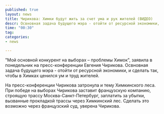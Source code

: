 ```yaml
---
published: true
layout: news
title: Чирикова: Химки будут жить за счет ума и рук жителей (ВИДЕО)
descr: Освновная задача будущего мэра - отойти от ресурсной экономики, и сделать так, чтобы в Химках ценился ум и труд жителей.
time: "00:30"
tag:
categories:
- news

---
```


"Мой основной конкурент на выборах – проблемы Химок", заявила в понедельник на пресс-конференции Евгения Чирикова. Освновная задача будущего мэра - отойти от ресурсной экономики, и сделать так, чтобы в Химках ценился ум и труд жителей. 

На пресс-конференции Чирикова затронула и тему Химкинского леса. При победе на выборах Чирикова заставит французскую компанию, строящую трассу Москва-Санкт-Петербург, заплатить за убытки, вызванные прокладкой трассы через Химкинский лес. Сделать это возможно через французский суд, уверена Чирикова.

<object width="420" height="315"><param name="movie" value="http://www.youtube.com/v/3YeYdabqDkk?version=3&amp;hl=ru_RU"></param><param name="allowFullScreen" value="true"></param><param name="allowscriptaccess" value="always"></param><embed src="http://www.youtube.com/v/3YeYdabqDkk?version=3&amp;hl=ru_RU" type="application/x-shockwave-flash" width="420" height="315" allowscriptaccess="always" allowfullscreen="true"></embed></object>